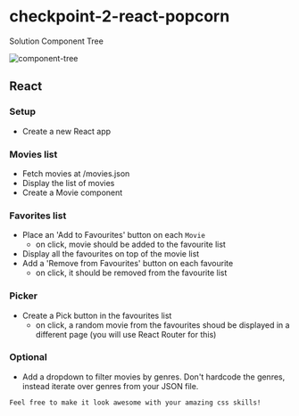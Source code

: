 # checkpoint-2-react-popcorn
Solution Component Tree

![component-tree](./component-tree.PNG)
## React
### Setup

- Create a new React app
  
### Movies list
- Fetch movies at /movies.json
- Display the list of movies
- Create a Movie component
  
### Favorites list
- Place an 'Add to Favourites' button on each ```Movie```
  - on click, movie should be added to the favourite list
- Display all the favourites on top of the movie list
- Add a 'Remove from Favourites' button on each favourite
  - on click, it should be removed from the favourite list
 
### Picker
- Create a Pick button in the favourites list
  - on click, a random movie from the favourites shoud be displayed in a different page (you will use React Router for this)
   
### Optional

- Add a dropdown to filter movies by genres. Don't hardcode the genres, instead iterate over genres from your JSON file.

```Feel free to make it look awesome with your amazing css skills!```